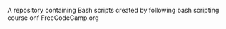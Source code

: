 A repository containing Bash scripts created by following bash scripting course onf FreeCodeCamp.org
